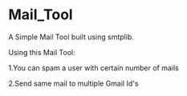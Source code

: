 # Mail_Tool

A Simple Mail Tool built using smtplib.

Using this Mail Tool:

1.You can spam a user with certain number of mails

2.Send same mail to multiple Gmail Id's
